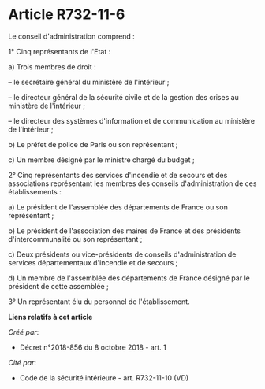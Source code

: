# Article R732-11-6

Le conseil d'administration comprend :

1° Cinq représentants de l'Etat :

a) Trois membres de droit :

– le secrétaire général du ministère de l'intérieur ;

– le directeur général de la sécurité civile et de la gestion des crises au ministère de l'intérieur ;

– le directeur des systèmes d'information et de communication au ministère de l'intérieur ;

b) Le préfet de police de Paris ou son représentant ;

c) Un membre désigné par le ministre chargé du budget ;

2° Cinq représentants des services d'incendie et de secours et des associations représentant les membres des conseils
d'administration de ces établissements :

a) Le président de l'assemblée des départements de France ou son représentant ;

b) Le président de l'association des maires de France et des présidents d'intercommunalité ou son représentant ;

c) Deux présidents ou vice-présidents de conseils d'administration de services départementaux d'incendie et de secours ;

d) Un membre de l'assemblée des départements de France désigné par le président de cette assemblée ;

3° Un représentant élu du personnel de l'établissement.

**Liens relatifs à cet article**

_Créé par_:

  - Décret n°2018-856 du 8 octobre 2018 - art. 1

_Cité par_:

  - Code de la sécurité intérieure - art. R732-11-10 (VD)
